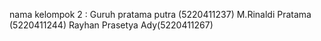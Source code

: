 nama kelompok 2 :
Guruh pratama putra (5220411237) 
M.Rinaldi Pratama (5220411244)
Rayhan Prasetya Ady(5220411267)

